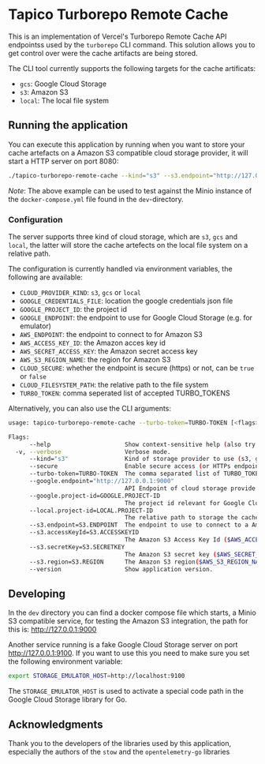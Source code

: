 # Tapico Turborepo Remote Cache

This is an implementation of Vercel's Turborepo Remote Cache API endpointss used
by the `turborepo` CLI command. This solution allows you to get control over were
the cache artifacts are being stored.

The CLI tool currently supports the following targets for the cache artificats:

  - `gcs`: Google Cloud Storage
  - `s3`: Amazon S3
  - `local`: The local file system

## Running the application

You can execute this application by running when you want to store your cache artefacts
on a Amazon S3 compatible cloud storage provider, it will start a HTTP server on port 8080:

```bash
./tapico-turborepo-remote-cache --kind="s3" --s3.endpoint="http://127.0.0.1:9000" --s3.accessKeyId="minio" --s3.secretKey="miniosecretkey" --s3.region="eu-west-1" --turbo-token="your-turbo-token"
```

*Note*: The above example can be used to test against the Minio instance of the `docker-compose.yml` file found in the `dev`-directory.


### Configuration

The server supports three kind of cloud storage, which are `s3`, `gcs` and `local`,
the latter will store the cache artefects on the local file system on a relative path.

The configuration is currently handled via environment variables, the following
are available:

  - `CLOUD_PROVIDER_KIND`: `s3`, `gcs` or `local`
  - `GOOGLE_CREDENTIALS_FILE`: location the google credentials json file
  - `GOOGLE_PROJECT_ID`: the project id
  - `GOOGLE_ENDPOINT`: the endpoint to use for Google Cloud Storage (e.g. for emulator)
  - `AWS_ENDPOINT`: the endpoint to connect to for Amazon S3
  - `AWS_ACCESS_KEY_ID`: the Amazon acces key id
  - `AWS_SECRET_ACCESS_KEY`: the Amazon secret access key
  - `AWS_S3_REGION_NAME`: the region for Amazon S3
  - `CLOUD_SECURE`: whether the endpoint is secure (https) or not, can be `true` or `false`
  - `CLOUD_FILESYSTEM_PATH`: the relative path to the file system
  - `TURBO_TOKEN`: comma seperated list of accepted TURBO_TOKENS

Alternatively, you can also use the CLI arguments:

```bash
usage: tapico-turborepo-remote-cache --turbo-token=TURBO-TOKEN [<flags>]

Flags:
      --help                     Show context-sensitive help (also try --help-long and --help-man).
  -v, --verbose                  Verbose mode.
      --kind="s3"                Kind of storage provider to use (s3, gcp, local). ($CLOUD_PROVIDER_KIND)
      --secure                   Enable secure access (or HTTPs endpoints).
      --turbo-token=TURBO-TOKEN  The comma separated list of TURBO_TOKEN that the server should accept ($TURBO_TOKEN)
      --google.endpoint="http://127.0.0.1:9000"
                                 API Endpoint of cloud storage provide to use ($GOOGLE_ENDPOINT)
      --google.project-id=GOOGLE.PROJECT-ID
                                 The project id relevant for Google Cloud Storage ($GOOGLE_PROJECT_ID).
      --local.project-id=LOCAL.PROJECT-ID
                                 The relative path to storage the cache artefacts when 'local' is enabled ($CLOUD_FILESYSTEM_PATH).
      --s3.endpoint=S3.ENDPOINT  The endpoint to use to connect to a Amazon S3 compatible cloud storage provider ($AWS_ENDPOINT).
      --s3.accessKeyId=S3.ACCESSKEYID
                                 The Amazon S3 Access Key Id ($AWS_ACCESS_KEY_ID).
      --s3.secretKey=S3.SECRETKEY
                                 The Amazon S3 secret key ($AWS_SECRET_ACCESS_KEY).
      --s3.region=S3.REGION      The Amazon S3 region($AWS_S3_REGION_NAME).
      --version                  Show application version.
```

## Developing

In the `dev` directory you can find a docker compose file which starts, a Minio
S3 compatible service, for testing the Amazon S3 integration, the path for this
is: http://127.0.0.1:9000

Another service running is a fake Google Cloud Storage server on port
http://127.0.0.1:9100. If you want to use this you need to make sure you set the
following environment variable:

```bash
export STORAGE_EMULATOR_HOST=http://localhost:9100
```

The `STORAGE_EMULATOR_HOST` is used to activate a special code path in
the Google Cloud Storage library for Go.

## Acknowledgments

Thank you to the developers of the libraries used by this application, especially
the authors of the `stow` and the `opentelemetry-go` libraries
